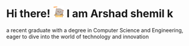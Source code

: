 # Hi there! <img src="mochi-mochi-hello-grey-cat-mochi-mochi.gif" width="30px"> I am Arshad shemil k

a recent graduate with a degree in Computer Science and Engineering, eager to dive into the world of technology and innovation

